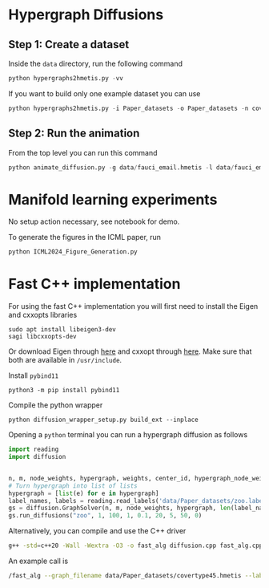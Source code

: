 # Hypergraph Diffusions

## Step 1: Create a dataset

Inside the `data` directory, run the following command

```python
python hypergraphs2hmetis.py -vv
```

If you want to build only one example dataset you can use

```python
python hypergraphs2hmetis.py -i Paper_datasets -o Paper_datasets -n covertype -vv -t 4 5 --suffix 45
```

## Step 2: Run the animation

From the top level you can run this command

```python
python animate_diffusion.py -g data/fauci_email.hmetis -l data/fauci_email.label -f infinity -v
```

# Manifold learning experiments

No setup action necessary, see notebook for demo.

To generate the figures in the ICML paper, run

```python
python ICML2024_Figure_Generation.py
```

# Fast C++ implementation

For using the fast C++ implementation you will first need to install the Eigen and cxxopts libraries

```
sudo apt install libeigen3-dev
sagi libcxxopts-dev
```

Or download Eigen through [here](https://eigen.tuxfamily.org/dox/GettingStarted.html) and cxxopt through [here](https://github.com/jarro2783/cxxopts/blob/master/INSTALL). Make sure that both are available in `/usr/include`.

Install `pybind11`

```
python3 -m pip install pybind11
```

Compile the python wrapper

```
python diffusion_wrapper_setup.py build_ext --inplace
```

Opening a `python` terminal you can run a hypergraph diffusion as follows

```python
import reading
import diffusion


n, m, node_weights, hypergraph, weights, center_id, hypergraph_node_weights = reading.read_hypergraph('data/Paper_datasets/zoo.hmetis')
# Turn hypergraph into list of lists
hypergraph = [list(e) for e in hypergraph]
label_names, labels = reading.read_labels('data/Paper_datasets/zoo.label')
gs = diffusion.GraphSolver(n, m, node_weights, hypergraph, len(label_names), labels, 0)
gs.run_diffusions("zoo", 1, 100, 1, 0.1, 20, 5, 50, 0)
```

Alternatively, you can compile and use the C++ driver

```bash
g++ -std=c++20 -Wall -Wextra -O3 -o fast_alg diffusion.cpp fast_alg.cpp
```

An example call is

```bash
/fast_alg --graph_filename data/Paper_datasets/covertype45.hmetis --label_filename data/Paper_datasets/covertype45.label -T 3000 --lambda 1 -h 0.4 --minimum_revealed 20 --step 20 --maximum_revealed 200 -r 5 -e 40 --schedule 0 -v 2> covertype45_all.txt
```
